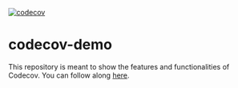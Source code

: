 [![codecov](https://img.shields.io/codecov/c/github/damar-wicaksono/codecov-demo?style=flat-square&token=5YONSYAC7Y)](https://app.codecov.io/github/damar-wicaksono/codecov-demo)

# codecov-demo
This repository is meant to show the features and functionalities of Codecov. You can follow along [here](https://docs.codecov.com/docs/codecov-tutorial).

